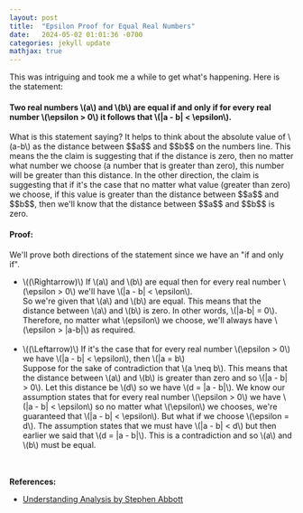 ```yaml
---
layout: post
title:  "Epsilon Proof for Equal Real Numbers"
date:   2024-05-02 01:01:36 -0700
categories: jekyll update
mathjax: true
---
```

This was intriguing and took me a while to get what's happening. Here is the statement:
<br>
<h4><b>Two real numbers \(a\) and \(b\) are equal if and only if for every real number \(\epsilon > 0\) it follows that \(|a - b| < \epsilon\).</b></h4>
What is this statement saying? It helps to think about the absolute value of \(a-b\) as the distance between $$a$$ and $$b$$ on the numbers line. This means the the claim is suggesting that if the distance is zero, then no matter what number we choose (a number that is greater than zero), this number will be greater than this distance. In the other direction, the claim is suggesting that if it's the case that no matter what value (greater than zero) we choose, if this value is greater than the distance between $$a$$ and $$b$$, then we'll know that the distance between $$a$$ and $$b$$ is zero.
<h4><b>Proof:</b></h4>
We'll prove both directions of the statement since we have an "if and only if".
<ul>
	<li>\((\Rightarrow)\) If \(a\) and \(b\) are equal then for every real number \(\epsilon > 0\) we'll have \(|a - b| < \epsilon\). </li>
So we're given that \(a\) and \(b\) are equal. This means that the distance between \(a\) and \(b\) is zero. In other words, \(|a-b| = 0\). Therefore, no matter what \(epsilon\) we choose, we'll always have \(\epsilon > |a-b|\) as required.
<br><br>
	<li>\((\Leftarrow)\) If it's the case that for every real number \(\epsilon > 0\) we have \(|a - b| < \epsilon\), then \(|a = b\)</li>
Suppose for the sake of contradiction that \(a \neq b\). This means that the distance between \(a\) and \(b\) is greater than zero and so \(|a - b| > 0\). Let this distance be \(d\) so we have \(d = |a - b|\). We know our assumption states that for every real number \(\epsilon > 0\) we have \(|a - b| < \epsilon\) so no matter what \(\epsilon\) we chooses, we're guaranteed that \(|a - b| < \epsilon\). But what if we choose \(\epsilon = d\). The assumption states that we must have \(|a - b| < d\) but then earlier we said that \(d = |a - b|\). This is a contradiction and so \(a\) and \(b\) must be equal.
</ul>
<br>
<br>
<!------------------------------------------------------------------------------------>
<b>References:</b>
<ul>
<li><a href="https://www.amazon.com/Understanding-Analysis-Undergraduate-Texts-Mathematics/dp/1493927116">Understanding Analysis by Stephen Abbott</a></li>
</ul>
